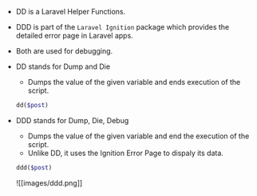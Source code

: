 * DD is a Laravel Helper Functions.
* DDD is part of the `Laravel Ignition` package which provides the detailed error page in Laravel apps.
* Both are used for debugging.
* DD stands for Dump and Die
	* Dumps the value of the given variable and ends execution of the script.
	```php
	dd($post)
	```
* DDD stands for Dump, Die, Debug
	* Dumps the value of the given variable and end the execution of the script.
	* Unlike DD, it uses the Ignition Error Page to dispaly its data.
	```php
	ddd($post)
	```
	
	![[images/ddd.png]]